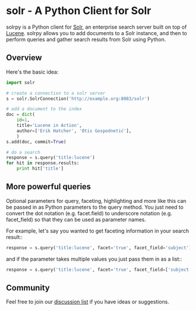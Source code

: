 # solr - A Python Client for Solr

solrpy is a Python client for [Solr], an enterprise search server
built on top of [Lucene].  solrpy allows you to add documents to a
Solr instance, and then to perform queries and gather search results
from Solr using Python.

## Overview

Here's the basic idea:

```python
import solr

# create a connection to a solr server
s = solr.SolrConnection('http://example.org:8083/solr')

# add a document to the index
doc = dict(
    id=1,
    title='Lucene in Action',
    author=['Erik Hatcher', 'Otis Gospodnetić'],
    )
s.add(doc, commit=True)

# do a search
response = s.query('title:lucene')
for hit in response.results:
    print hit['title']
```


## More powerful queries

Optional parameters for query, faceting, highlighting and more like this
can be passed in as Python parameters to the query method.  You just need
to convert the dot notation (e.g. facet.field) to underscore notation
(e.g. facet_field) so that they can be used as parameter names.

For example, let's say you wanted to get faceting information in your
search result::

```python
response = s.query('title:lucene', facet='true', facet_field='subject')
```

and if the parameter takes multiple values you just pass them in as a list::

```python
response = s.query('title:lucene', facet='true', facet_field=['subject', 'publisher'])
```

## Community

Feel free to join our [discussion list] if you have ideas or suggestions.

[Solr]:  http://lucene.apache.org/solr/
[Lucene]:  http://lucene.apache.org/java/docs/
[discussion list]:  http://groups.google.com/group/solrpy

